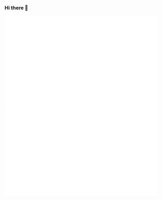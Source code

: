 ### Hi there 👋
![](https://raw.githubusercontent.com/nguyenkunquan/github-stats/master/generated/overview.svg#gh-light-mode-only)
![](https://raw.githubusercontent.com/nguyenkunquan/github-stats/master/generated/languages.svg#gh-light-mode-only)
